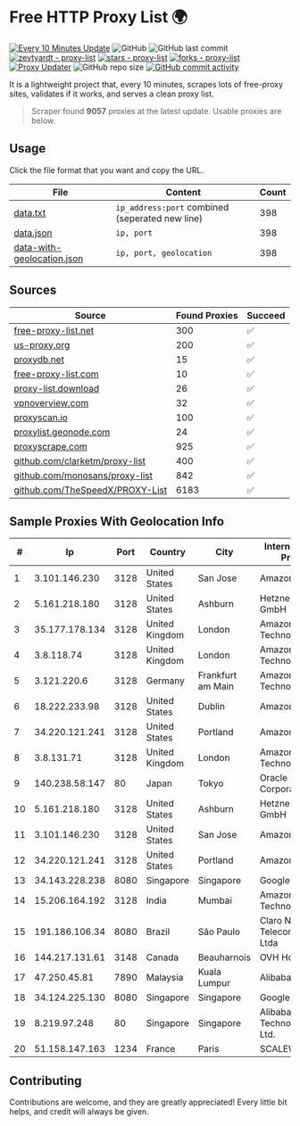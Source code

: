 
# Free HTTP Proxy List 🌍

[![Every 10 Minutes Update](https://github.com/mertguvencli/http-proxy-list/actions/workflows/main.yml/badge.svg?branch=main)](https://github.com/mertguvencli/http-proxy-list/actions/workflows/main.yml)
![GitHub](https://img.shields.io/github/license/mertguvencli/http-proxy-list)
![GitHub last commit](https://img.shields.io/github/last-commit/mertguvencli/http-proxy-list)
[![zevtyardt - proxy-list](https://img.shields.io/static/v1?label=zevtyardt&message=proxy-list&color=blue&logo=github)](https://github.com/zevtyardt/proxy-list "Go to GitHub repo")
[![stars - proxy-list](https://img.shields.io/github/stars/zevtyardt/proxy-list?style=social)](https://github.com/zevtyardt/proxy-list)
[![forks - proxy-list](https://img.shields.io/github/forks/zevtyardt/proxy-list?style=social)](https://github.com/zevtyardt/proxy-list)
[![Proxy Updater](https://github.com/zevtyardt/proxy-list/workflows/Proxy%20Updater/badge.svg)](https://github.com/zevtyardt/proxy-list/actions?query=workflow:"Proxy+Updater")
![GitHub repo size](https://img.shields.io/github/repo-size/zevtyardt/proxy-list)
[![GitHub commit activity](https://img.shields.io/github/commit-activity/m/zevtyardt/proxy-list?logo=commits)](https://github.com/zevtyardt/proxy-list/commits/main)

It is a lightweight project that, every 10 minutes, scrapes lots of free-proxy sites, validates if it works, and serves a clean proxy list.

> Scraper found **9057** proxies at the latest update. Usable proxies are below.

## Usage

Click the file format that you want and copy the URL.

|File|Content|Count|
|----|-------|-----|
|[data.txt](https://raw.githubusercontent.com/mertguvencli/http-proxy-list/main/proxy-list/data.txt)|`ip_address:port` combined (seperated new line)|398|
|[data.json](https://raw.githubusercontent.com/mertguvencli/http-proxy-list/main/proxy-list/data.json)|`ip, port`|398|
|[data-with-geolocation.json](https://raw.githubusercontent.com/mertguvencli/http-proxy-list/main/proxy-list/data-with-geolocation.json)|`ip, port, geolocation`|398|

## Sources

|Source|Found Proxies|Succeed|
|------|-------------|-------|
|[free-proxy-list.net](https://free-proxy-list.net)|300|✅|
|[us-proxy.org](https://www.us-proxy.org)|200|✅|
|[proxydb.net](http://proxydb.net)|15|✅|
|[free-proxy-list.com](https://free-proxy-list.com/?page=&port=&type%5B%5D=http&type%5B%5D=https&up_time=0&search=Search)|10|✅|
|[proxy-list.download](https://www.proxy-list.download/HTTP)|26|✅|
|[vpnoverview.com](https://vpnoverview.com/privacy/anonymous-browsing/free-proxy-servers)|32|✅|
|[proxyscan.io](https://www.proxyscan.io)|100|✅|
|[proxylist.geonode.com](https://proxylist.geonode.com/api/proxy-list?limit=300&page=1&sort_by=lastChecked&sort_type=desc&protocols=http,https)|24|✅|
|[proxyscrape.com](https://api.proxyscrape.com/v2/?request=displayproxies&protocol=http&timeout=10000&country=all&ssl=all&anonymity=all)|925|✅|
|[github.com/clarketm/proxy-list](https://raw.githubusercontent.com/clarketm/proxy-list/master/proxy-list-raw.txt)|400|✅|
|[github.com/monosans/proxy-list](https://raw.githubusercontent.com/monosans/proxy-list/main/proxies/http.txt)|842|✅|
|[github.com/TheSpeedX/PROXY-List](https://raw.githubusercontent.com/TheSpeedX/PROXY-List/master/http.txt)|6183|✅|


## Sample Proxies With Geolocation Info

|#|Ip|Port|Country|City|Internet Service Provider|
|-|--|----|-------|----|-------------------------|
|1|3.101.146.230|3128|United States|San Jose|Amazon.com, Inc.|
|2|5.161.218.180|3128|United States|Ashburn|Hetzner Online GmbH|
|3|35.177.178.134|3128|United Kingdom|London|Amazon Technologies Inc.|
|4|3.8.118.74|3128|United Kingdom|London|Amazon Technologies Inc.|
|5|3.121.220.6|3128|Germany|Frankfurt am Main|Amazon Technologies Inc.|
|6|18.222.233.98|3128|United States|Dublin|Amazon.com, Inc.|
|7|34.220.121.241|3128|United States|Portland|Amazon.com, Inc.|
|8|3.8.131.71|3128|United Kingdom|London|Amazon Technologies Inc.|
|9|140.238.58.147|80|Japan|Tokyo|Oracle Corporation|
|10|5.161.218.180|3128|United States|Ashburn|Hetzner Online GmbH|
|11|3.101.146.230|3128|United States|San Jose|Amazon.com, Inc.|
|12|34.220.121.241|3128|United States|Portland|Amazon.com, Inc.|
|13|34.143.228.238|8080|Singapore|Singapore|Google LLC|
|14|15.206.164.192|3128|India|Mumbai|Amazon Technologies Inc.|
|15|191.186.106.34|8080|Brazil|São Paulo|Claro NXT Telecomunicacoes Ltda|
|16|144.217.131.61|3148|Canada|Beauharnois|OVH Hosting|
|17|47.250.45.81|7890|Malaysia|Kuala Lumpur|Alibaba.com LLC|
|18|34.124.225.130|8080|Singapore|Singapore|Google LLC|
|19|8.219.97.248|80|Singapore|Singapore|Alibaba (US) Technology Co., Ltd.|
|20|51.158.147.163|1234|France|Paris|SCALEWAY|



## Contributing

Contributions are welcome, and they are greatly appreciated! Every
little bit helps, and credit will always be given.

